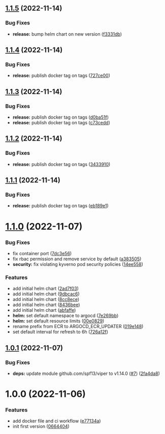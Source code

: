 ## [1.1.5](https://github.com/karlderkaefer/argocd-ecr-updater/compare/v1.1.4...v1.1.5) (2022-11-14)


### Bug Fixes

* **release:** bump helm chart on new version ([f3331db](https://github.com/karlderkaefer/argocd-ecr-updater/commit/f3331dbacb762a1b9a83086bfaf802eb3a3cdb03))

## [1.1.4](https://github.com/karlderkaefer/argocd-ecr-updater/compare/v1.1.3...v1.1.4) (2022-11-14)


### Bug Fixes

* **release:** publish docker tag on tags ([727ce00](https://github.com/karlderkaefer/argocd-ecr-updater/commit/727ce00eef5cb5baea39322d3cfcc99267a422e7))

## [1.1.3](https://github.com/karlderkaefer/argocd-ecr-updater/compare/v1.1.2...v1.1.3) (2022-11-14)


### Bug Fixes

* **release:** publish docker tag on tags ([d0ba51f](https://github.com/karlderkaefer/argocd-ecr-updater/commit/d0ba51f6f7ce35f92e5f578e629a28f6367c97fe))
* **release:** publish docker tag on tags ([c73cedd](https://github.com/karlderkaefer/argocd-ecr-updater/commit/c73ceddcbcfbc25c85e43b2f4a37fc03c6325253))

## [1.1.2](https://github.com/karlderkaefer/argocd-ecr-updater/compare/v1.1.1...v1.1.2) (2022-11-14)


### Bug Fixes

* **release:** publish docker tag on tags ([3433910](https://github.com/karlderkaefer/argocd-ecr-updater/commit/3433910ad52a69bdf3528e4e4da5f89e41af6cc3))

## [1.1.1](https://github.com/karlderkaefer/argocd-ecr-updater/compare/v1.1.0...v1.1.1) (2022-11-14)


### Bug Fixes

* **release:** publish docker tag on tags ([eb189e1](https://github.com/karlderkaefer/argocd-ecr-updater/commit/eb189e14fc553d38b48068c7c27715c59a928f2c))

# [1.1.0](https://github.com/karlderkaefer/argocd-ecr-updater/compare/v1.0.1...v1.1.0) (2022-11-07)


### Bug Fixes

* fix container port ([7dc3e56](https://github.com/karlderkaefer/argocd-ecr-updater/commit/7dc3e56349a437d33c8c50681f7b2260ef636c12))
* fix rbac permission and remove service by default ([a383505](https://github.com/karlderkaefer/argocd-ecr-updater/commit/a38350587455538e73fc101d4c5aee146f2b3d4b))
* **security:** fix violating kyverno pod security policies ([14ee558](https://github.com/karlderkaefer/argocd-ecr-updater/commit/14ee558f990294d4397daf0c8bf10d37ec4ec7c2))


### Features

* add initial helm chart ([2ad7f03](https://github.com/karlderkaefer/argocd-ecr-updater/commit/2ad7f03c277ee9c84cc472fbb2655c6956d3aadf))
* add initial helm chart ([9dbcac6](https://github.com/karlderkaefer/argocd-ecr-updater/commit/9dbcac65a83569af480a1c2212f204b5a6a9c28d))
* add initial helm chart ([8cc8ece](https://github.com/karlderkaefer/argocd-ecr-updater/commit/8cc8ece71d942a8c82229becc1600704772a1a16))
* add initial helm chart ([8436bee](https://github.com/karlderkaefer/argocd-ecr-updater/commit/8436bee4ceadd8c1427a1f2e30f62b307a345541))
* add initial helm chart ([abfaffe](https://github.com/karlderkaefer/argocd-ecr-updater/commit/abfaffe4442bca72948b8542e8bf600d58d564dc))
* **helm:** set default namespace to argocd ([7e269bb](https://github.com/karlderkaefer/argocd-ecr-updater/commit/7e269bba12677913979ae951d1b43ef28031e135))
* **helm:** set default resource limits ([00e0829](https://github.com/karlderkaefer/argocd-ecr-updater/commit/00e0829a70c50f75f19fe38758a59bf3bd6579c4))
* rename prefix from ECR to ARGOCD_ECR_UPDATER ([019e148](https://github.com/karlderkaefer/argocd-ecr-updater/commit/019e1487427132a366c4676eae9e8517694111d5))
* set default interval for refresh to 6h ([726a12f](https://github.com/karlderkaefer/argocd-ecr-updater/commit/726a12fd634eea2766f245e6ba908312297e64fb))

## [1.0.1](https://github.com/karlderkaefer/argocd-ecr-updater/compare/v1.0.0...v1.0.1) (2022-11-07)


### Bug Fixes

* **deps:** update module github.com/spf13/viper to v1.14.0 ([#7](https://github.com/karlderkaefer/argocd-ecr-updater/issues/7)) ([2fa4da8](https://github.com/karlderkaefer/argocd-ecr-updater/commit/2fa4da8817b6208d5e2816f9f2877869b6afec96))

# 1.0.0 (2022-11-06)


### Features

* add docker file and ci workflow ([e77134a](https://github.com/karlderkaefer/argocd-ecr-updater/commit/e77134aa09eece90d12cbf6fedd93bc89b102b24))
* init first version ([0664404](https://github.com/karlderkaefer/argocd-ecr-updater/commit/0664404075b662c06b0ae353b928e941aff2db0a))
